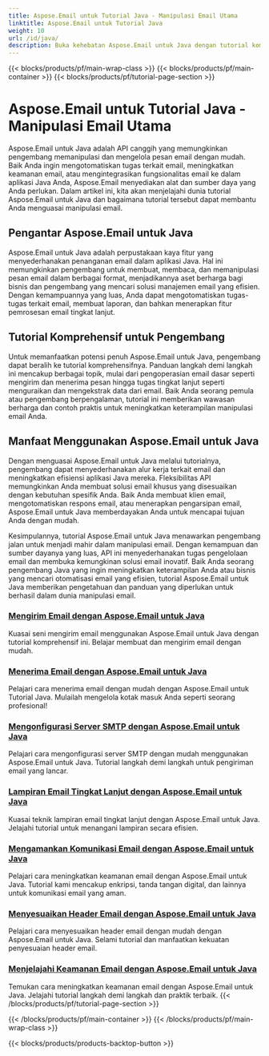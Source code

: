 ```yaml
---
title: Aspose.Email untuk Tutorial Java - Manipulasi Email Utama
linktitle: Aspose.Email untuk Tutorial Java
weight: 10
url: /id/java/
description: Buka kehebatan Aspose.Email untuk Java dengan tutorial komprehensif. Pelajari manipulasi email, manajemen, dan banyak lagi.
---
```


{{< blocks/products/pf/main-wrap-class >}}
{{< blocks/products/pf/main-container >}}
{{< blocks/products/pf/tutorial-page-section >}}

# Aspose.Email untuk Tutorial Java - Manipulasi Email Utama


Aspose.Email untuk Java adalah API canggih yang memungkinkan pengembang memanipulasi dan mengelola pesan email dengan mudah. Baik Anda ingin mengotomatiskan tugas terkait email, meningkatkan keamanan email, atau mengintegrasikan fungsionalitas email ke dalam aplikasi Java Anda, Aspose.Email menyediakan alat dan sumber daya yang Anda perlukan. Dalam artikel ini, kita akan menjelajahi dunia tutorial Aspose.Email untuk Java dan bagaimana tutorial tersebut dapat membantu Anda menguasai manipulasi email.

## Pengantar Aspose.Email untuk Java

Aspose.Email untuk Java adalah perpustakaan kaya fitur yang menyederhanakan penanganan email dalam aplikasi Java. Hal ini memungkinkan pengembang untuk membuat, membaca, dan memanipulasi pesan email dalam berbagai format, menjadikannya aset berharga bagi bisnis dan pengembang yang mencari solusi manajemen email yang efisien. Dengan kemampuannya yang luas, Anda dapat mengotomatiskan tugas-tugas terkait email, membuat laporan, dan bahkan menerapkan fitur pemrosesan email tingkat lanjut.

## Tutorial Komprehensif untuk Pengembang

Untuk memanfaatkan potensi penuh Aspose.Email untuk Java, pengembang dapat beralih ke tutorial komprehensifnya. Panduan langkah demi langkah ini mencakup berbagai topik, mulai dari pengoperasian email dasar seperti mengirim dan menerima pesan hingga tugas tingkat lanjut seperti menguraikan dan mengekstrak data dari email. Baik Anda seorang pemula atau pengembang berpengalaman, tutorial ini memberikan wawasan berharga dan contoh praktis untuk meningkatkan keterampilan manipulasi email Anda.

## Manfaat Menggunakan Aspose.Email untuk Java

Dengan menguasai Aspose.Email untuk Java melalui tutorialnya, pengembang dapat menyederhanakan alur kerja terkait email dan meningkatkan efisiensi aplikasi Java mereka. Fleksibilitas API memungkinkan Anda membuat solusi email khusus yang disesuaikan dengan kebutuhan spesifik Anda. Baik Anda membuat klien email, mengotomatiskan respons email, atau menerapkan pengarsipan email, Aspose.Email untuk Java memberdayakan Anda untuk mencapai tujuan Anda dengan mudah.

Kesimpulannya, tutorial Aspose.Email untuk Java menawarkan pengembang jalan untuk menjadi mahir dalam manipulasi email. Dengan kemampuan dan sumber dayanya yang luas, API ini menyederhanakan tugas pengelolaan email dan membuka kemungkinan solusi email inovatif. Baik Anda seorang pengembang Java yang ingin meningkatkan keterampilan Anda atau bisnis yang mencari otomatisasi email yang efisien, tutorial Aspose.Email untuk Java memberikan pengetahuan dan panduan yang diperlukan untuk berhasil dalam dunia manipulasi email.

### [Mengirim Email dengan Aspose.Email untuk Java](./sending-emails/)
Kuasai seni mengirim email menggunakan Aspose.Email untuk Java dengan tutorial komprehensif ini. Belajar membuat dan mengirim email dengan mudah.
### [Menerima Email dengan Aspose.Email untuk Java](./receiving-emails/)
Pelajari cara menerima email dengan mudah dengan Aspose.Email untuk Tutorial Java. Mulailah mengelola kotak masuk Anda seperti seorang profesional!
### [Mengonfigurasi Server SMTP dengan Aspose.Email untuk Java](./configuring-smtp-servers/)
Pelajari cara mengonfigurasi server SMTP dengan mudah menggunakan Aspose.Email untuk Java. Tutorial langkah demi langkah untuk pengiriman email yang lancar.
### [Lampiran Email Tingkat Lanjut dengan Aspose.Email untuk Java](./advanced-email-attachments/)
Kuasai teknik lampiran email tingkat lanjut dengan Aspose.Email untuk Java. Jelajahi tutorial untuk menangani lampiran secara efisien.
### [Mengamankan Komunikasi Email dengan Aspose.Email untuk Java](./securing-email-communications/)
Pelajari cara meningkatkan keamanan email dengan Aspose.Email untuk Java. Tutorial kami mencakup enkripsi, tanda tangan digital, dan lainnya untuk komunikasi email yang aman.
### [Menyesuaikan Header Email dengan Aspose.Email untuk Java](./customizing-email-headers/)
Pelajari cara menyesuaikan header email dengan mudah dengan Aspose.Email untuk Java. Selami tutorial dan manfaatkan kekuatan penyesuaian header email.
### [Menjelajahi Keamanan Email dengan Aspose.Email untuk Java](./exploring-email-security/)
Temukan cara meningkatkan keamanan email dengan Aspose.Email untuk Java. Jelajahi tutorial langkah demi langkah dan praktik terbaik.
{{< /blocks/products/pf/tutorial-page-section >}}

{{< /blocks/products/pf/main-container >}}
{{< /blocks/products/pf/main-wrap-class >}}

{{< blocks/products/products-backtop-button >}}
